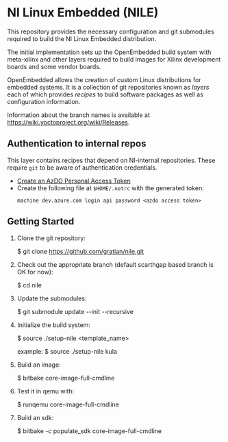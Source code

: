 NI Linux Embedded (NILE)
=============================================
This repository provides the necessary configuration and git submodules required
to build the NI Linux Embedded distribution.

The initial implementation sets up the OpenEmbedded build system with
meta-xilinx and other layers required to build images for Xilinx development
boards and some vendor boards.

OpenEmbedded allows the creation of custom Linux distributions for embedded
systems. It is a collection of git repositories known as *layers* each of which
provides *recipes* to build software packages as well as configuration
information.

Information about the branch names is available at
https://wiki.yoctoproject.org/wiki/Releases.


Authentication to internal repos
--------------------------------

This layer contains recipes that depend on NI-internal repositories.
These require `git` to be aware of authentication credentials.

- [Create an AzDO Personal Access Token](https://learn.microsoft.com/en-us/azure/devops/organizations/accounts/use-personal-access-tokens-to-authenticate?view=azure-devops&tabs=Windows)
- Create the following file at `$HOME/.netrc` with the generated token:
    ```
    machine dev.azure.com login api password <azdo access token>
    ```


Getting Started
---------------

1. Clone the git repository:

    $ git clone https://github.com/gratian/nile.git

2. Check out the appropriate branch (default scarthgap based branch is OK for now):

    $ cd nile

3. Update the submodules:

    $ git submodule update --init --recursive

4. Initialize the build system:

    $ source ./setup-nile <template_name>

	example:
    $ source ./setup-nile kula

5. Build an image:

    $ bitbake core-image-full-cmdline

6. Test it in qemu with:

    $ runqemu core-image-full-cmdline

7. Build an sdk:

    $ bitbake -c populate_sdk core-image-full-cmdline
